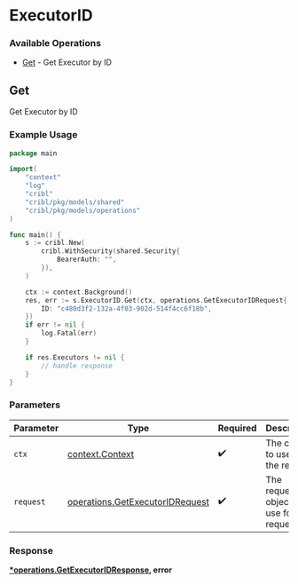 # ExecutorID

### Available Operations

* [Get](#get) - Get Executor by ID

## Get

Get Executor by ID

### Example Usage

```go
package main

import(
	"context"
	"log"
	"cribl"
	"cribl/pkg/models/shared"
	"cribl/pkg/models/operations"
)

func main() {
    s := cribl.New(
        cribl.WithSecurity(shared.Security{
            BearerAuth: "",
        }),
    )

    ctx := context.Background()
    res, err := s.ExecutorID.Get(ctx, operations.GetExecutorIDRequest{
        ID: "c480d3f2-132a-4f03-902d-514f4cc6f18b",
    })
    if err != nil {
        log.Fatal(err)
    }

    if res.Executors != nil {
        // handle response
    }
}
```

### Parameters

| Parameter                                                                          | Type                                                                               | Required                                                                           | Description                                                                        |
| ---------------------------------------------------------------------------------- | ---------------------------------------------------------------------------------- | ---------------------------------------------------------------------------------- | ---------------------------------------------------------------------------------- |
| `ctx`                                                                              | [context.Context](https://pkg.go.dev/context#Context)                              | :heavy_check_mark:                                                                 | The context to use for the request.                                                |
| `request`                                                                          | [operations.GetExecutorIDRequest](../../models/operations/getexecutoridrequest.md) | :heavy_check_mark:                                                                 | The request object to use for the request.                                         |


### Response

**[*operations.GetExecutorIDResponse](../../models/operations/getexecutoridresponse.md), error**

